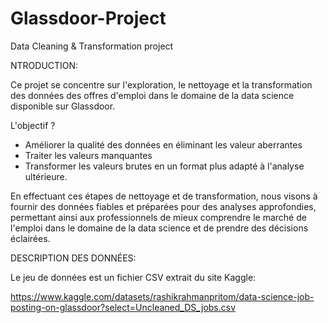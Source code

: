 # Glassdoor-Project
Data Cleaning &amp; Transformation project


NTRODUCTION: 

Ce projet se concentre sur l'exploration, le nettoyage et la transformation des données des offres d'emploi dans le domaine de la data science disponible sur Glassdoor.




L'objectif ?

- Améliorer la qualité des données en éliminant les valeur aberrantes
- Traiter les valeurs manquantes 
- Transformer les valeurs brutes en un format plus adapté à l'analyse ultérieure.




En effectuant ces étapes de nettoyage et de transformation, nous visons à fournir des données fiables et préparées pour des analyses approfondies, permettant ainsi aux professionnels de mieux comprendre le marché de l'emploi dans le domaine de la data science et de prendre des décisions éclairées.




DESCRIPTION DES DONNÉES: 

Le jeu de données est un fichier CSV extrait du site Kaggle:

https://www.kaggle.com/datasets/rashikrahmanpritom/data-science-job-posting-on-glassdoor?select=Uncleaned_DS_jobs.csv
